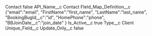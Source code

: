 <?xml version="1.0" encoding="UTF-8"?>
<CustomMetadata xmlns="http://soap.sforce.com/2006/04/metadata" xmlns:xsi="http://www.w3.org/2001/XMLSchema-instance" xmlns:xsd="http://www.w3.org/2001/XMLSchema">
    <label>Contact</label>
    <protected>false</protected>
    <values>
        <field>API_Name__c</field>
        <value xsi:type="xsd:string">Contact</value>
    </values>
    <values>
        <field>FIeld_Map_Definition__c</field>
        <value xsi:type="xsd:string">{&quot;email&quot;:&quot;email&quot;,
 &quot;FirstName&quot;:&quot;first_name&quot;,
 &quot;LastName&quot;:&quot;last_name&quot;,
&quot;BookingBugId__c&quot;:&quot;id&quot;,
&quot;HomePhone&quot;:&quot;phone&quot;,
&quot;BBJoinDate__c&quot;:&quot;join_date&quot;
}</value>
    </values>
    <values>
        <field>Is_Active__c</field>
        <value xsi:type="xsd:boolean">true</value>
    </values>
    <values>
        <field>Type__c</field>
        <value xsi:type="xsd:string">Client</value>
    </values>
    <values>
        <field>Unique_Field__c</field>
        <value xsi:nil="true"/>
    </values>
    <values>
        <field>Update_Only__c</field>
        <value xsi:type="xsd:boolean">false</value>
    </values>
</CustomMetadata>
